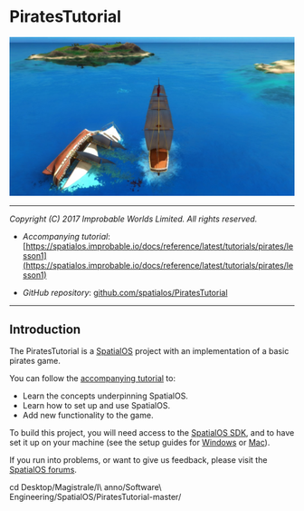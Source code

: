 # PiratesTutorial

![Pirates Screenshot](pirates-screenshot.jpg)

---

*Copyright (C) 2017 Improbable Worlds Limited. All rights reserved.*

- *Accompanying tutorial*: [https://spatialos.improbable.io/docs/reference/latest/tutorials/pirates/lesson1](https://spatialos.improbable.io/docs/reference/latest/tutorials/pirates/lesson1)

- *GitHub repository*: [github.com/spatialos/PiratesTutorial](https://github.com/spatialos/PiratesTutorial)

---

## Introduction

The PiratesTutorial is a [SpatialOS](https://improbable.io/) project with an implementation of a basic pirates game.

You can follow the [accompanying tutorial](https://spatialos.improbable.io/docs/reference/latest/tutorials/pirates/lesson1) to:
* Learn the concepts underpinning SpatialOS.
* Learn how to set up and use SpatialOS.
* Add new functionality to the game.

To build this project, you will need access to the [SpatialOS SDK](https://spatialos.improbable.io/get-spatialos), and to have set it up on your machine (see the setup guides for [Windows](https://spatialos.improbable.io/docs/reference/latest/setup-spatialos/win) or [Mac](https://spatialos.improbable.io/docs/reference/latest/setup-spatialos/mac)).

If you run into problems, or want to give us feedback, please visit the [SpatialOS forums](https://forums.improbable.io/).

cd Desktop/Magistrale/I\ anno/Software\ Engineering/SpatialOS/PiratesTutorial-master/
